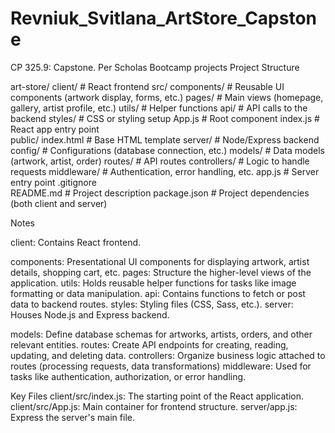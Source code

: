 # Revniuk_Svitlana_ArtStore_Capstone
CP 325.9: Capstone. Per Scholas Bootcamp projects
Project Structure

art-store/
  client/         # React frontend
    src/
      components/    # Reusable UI components (artwork display, forms, etc.)
      pages/         # Main views (homepage, gallery, artist profile, etc.)
      utils/         # Helper functions
      api/           # API calls to the backend
      styles/        # CSS or styling setup
      App.js         # Root component
      index.js       # React app entry point   
    public/
      index.html     # Base HTML template
  server/         # Node/Express backend
    config/        # Configurations (database connection, etc.)
    models/        # Data models (artwork, artist, order)
    routes/        # API routes
    controllers/   # Logic to handle requests 
    middleware/    # Authentication, error handling, etc.
    app.js         # Server entry point 
  .gitignore      
  README.md       # Project description
  package.json    # Project dependencies (both client and server)

  Notes

client: Contains React frontend.

components: Presentational UI components for displaying artwork, artist details, shopping cart, etc.
pages: Structure the higher-level views of the application.
utils: Holds reusable helper functions for tasks like image formatting or data manipulation.
api: Contains functions to fetch or post data to backend routes.
styles: Styling files (CSS, Sass, etc.).
server: Houses  Node.js and Express backend.

models: Define database schemas for artworks, artists, orders, and other relevant entities.
routes: Create API endpoints for creating, reading, updating, and deleting data.
controllers: Organize business logic attached to routes (processing requests, data transformations)
middleware: Used for tasks like authentication, authorization, or error handling.

Key Files
client/src/index.js: The starting point of the React application.
client/src/App.js: Main container for frontend structure.
server/app.js: Express the server's main file.
